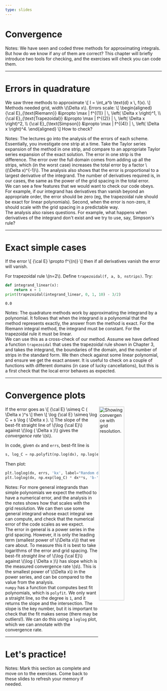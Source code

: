 ```yaml
---
type: slides
---
```


# Convergence

Notes: We have seen and coded three methods for approximating integrals. But how do we know if any of them are correct? This chapter will briefly introduce two tools for checking, and the exercises will check you can code them.

---

# Errors in quadrature

We saw three methods to approximate
\\[
  I = \int_a^b \text{d} x \\, f(x).
\\]
Methods needed grid, width \\(\\Delta x\\). Errors scale:
\\[
\\begin{aligned}
  {\cal E}\_{\text{Riemann}} &\propto \max | f^{(1)} | \\, \left( \Delta x \right)^1, \\\\
  {\\cal E}\_{\text{Trapezoidal}} &\propto \max | f^{(2)} | \\, \left( \Delta x \right)^2, \\\\
  {\\cal E}\_{\text{Simpson}} &\propto \max | f^{(4)} | \\, \left( \Delta x \right)^4.
\\end{aligned}
\\]
How to check?

Notes: The lectures go into the analysis of the errors of each scheme. Essentially, you investigate one strip at a time. Take the Taylor series expansion of the method in one strip, and compare to an appropriate Taylor series expansion of the exact solution. The error in one strip is the difference. The error over the full domain comes from adding up all the strips, which (in the worst case) increases the total error by a factor \\((\Delta x)^{-1}\\). The analysis also shows that the error is proportional to a largest derivative of the integrand. The number of derivatives required is, in our cases, the same as the power of the grid spacing in the total error.<br>We can see a few features that we would want to check our code obeys. For example, if our integrand has derivatives than vanish beyond an appropriate order, the error should be zero (eg, the trapezoidal rule should be exact for linear polynomials). Second, when the error is non-zero, it should scale with the grid spacing in a predictable way.<br>The analysis also raises questions. For example, what happens when derivatives of the integrand don't exist and we try to use, say, Simpson's rule?

---

# Exact simple cases

If the error
\\[
  {\cal E} \propto f^{(n)}
\\]
then if all derivatives vanish the error will vanish.

For trapezoidal rule \\(n=2\\). Define `trapezoidal(f, a, b, nstrips)`. Try:
```python
def integrand_linear(x):
    return x + 1
print(trapezoidal(integrand_linear, 0, 1, 10) - 3/2)
```
```output
0.0
```

Notes: The quadrature methods work by approximating the integrand by a polynomial. It follows that when the integrand <em>is</em> a polynomial that the method represents exactly, the answer from the method is exact. For the Riemann integral method, the integrand must be constant. For the trapezoidal rule it must be linear.<br>We can use this as a cross-check of our method. Assume we have defined a function <code>trapezoidal</code> that uses the trapezoidal rule shown in Chapter 3, and takes the integrand, the boundaries of the domain, and the number of strips in the standard form. We then check against some linear polynomial, and ensure we get the exact answer. It is useful to check on a couple of functions with different domains (in case of lucky cancellations), but this is a first check that the local error behaves as expected.

---

# Convergence plots

<img src="/chapter5/ch5_plot1.png" alt="Showing convergence with grid resolution." width="40%" align="right"/>

If the error goes as
\\[
  {\cal E} \simeq C ( \Delta x )^s
\\]
then
\\[
  \log {\cal E} \simeq \log C + s \log ( \Delta x ).
\\]
The slope of the best-fit straight line of \\(\log {\cal E}\\) against \\(\log ( \Delta x )\\) gives the <em>convergence rate</em> \\(s\\).

In code, given `dx` and `errs`, best-fit line is
```python
s, log_C = np.polyfit(np.log(dx), np.log(errs), 1)
```
Then plot:
```python
plt.loglog(dx, errs, 'kx', label="Random data")
plt.loglog(dx, np.exp(log_C) * dx**s, 'b-', label=fr"$s = {s:2f}$")
```

Notes: For more general integrands than simple polynomials we expect the method to have a numerical error, and the analysis in the notes shows how that scales with the grid resolution. We can then use some general integrand whose exact integral we can compute, and check that the numerical error of the code scales as we expect.<br>The error in general is a power series in the grid spacing. However, it is only the leading term (smallest power of \\(\Delta x\\)) that we care about. To measure this it is best to take logarithms of the error and grid spacing. The best-fit <em>straight line</em> of \\(\log {\cal E}\\) against \\(\log ( \Delta x )\\) has slope which is the measured convergence rate \\(s\\). This is the smallest power of \\(\Delta x\\) in the power series, and can be compared to the value from the analysis.<br><code>numpy</code> has a function that computes best fit polynomials, which is <code>polyfit</code>. We only want a straight line, so the degree is <code>1</code>, and it returns the slope and the intersection. The slope is the key number, but it is important to check that the fit makes sense (there may be outliers!). We can do this using a <code>loglog</code> plot, which we can annotate with the convergence rate.

---

# Let's practice!

Notes: Mark this section as complete and move on to the exercises. Come back to these slides to refresh your memory if needed.
